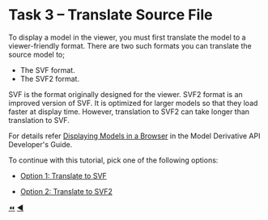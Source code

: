# Task 3 – Translate Source File

To display a model in the viewer, you must first translate the model to a viewer-friendly format. There are two such formats you can translate the source model to;
- The SVF format.
- The SVF2 format.

SVF is the format originally designed for the viewer. SVF2 format is an improved version of SVF. It is optimized for larger models so that they load faster at display time. However, translation to SVF2 can take longer than translation to SVF.

For details refer [Displaying Models in a Browser](https://forge.autodesk.com) in the Model Derivative API Developer's Guide.

To continue with this tutorial, pick one of the following options:

- [Option 1: Translate to SVF](task-3_option_1.md)

- [Option 2: Translate to SVF2](task-3_option_2.md)


[:rewind:](../readme.md "readme.md") [:arrow_backward:](task-2.md "Previous task")
